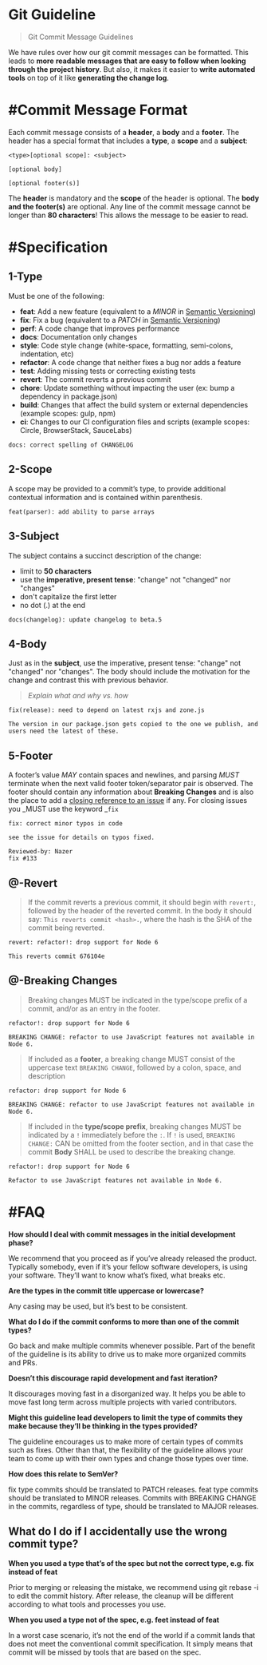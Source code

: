 # Git Guideline

> Git Commit Message Guidelines

We have rules over how our git commit messages can be formatted. This leads to **more**
**readable messages **that are easy to follow when looking through the** project history**.  But also,
it makes it easier to **write automated tools** on top of it like **generating the change log**.
# #Commit Message Format

Each commit message consists of a **header**, a **body** and a **footer**.  The header has a special
format that includes a **type**, a **scope** and a **subject**:

```none
<type>[optional scope]: <subject>

[optional body]

[optional footer(s)]

```

The **header** is mandatory and the **scope** of the header is optional.
The **body **and the** footer(s)** are optional.
Any line of the commit message cannot be longer than **80 characters**! This allows the message to be easier to read.
# #Specification


## 1-Type

Must be one of the following:
* **feat**: Add a new feature (equivalent to a _MINOR_ in [Semantic Versioning](https://semver.org/))
* **fix**: Fix a bug (equivalent to a _PATCH_ in [Semantic Versioning](https://semver.org/))
* **perf**: A code change that improves performance
* **docs**: Documentation only changes
* **style**:  Code style change (white-space, formatting, semi-colons, indentation, etc)
* **refactor**: A code change that neither fixes a bug nor adds a feature
* **test**: Adding missing tests or correcting existing tests
* **revert**: The commit reverts a previous commit
* **chore**: Update something without impacting the user (ex: bump a dependency in package.json)
* **build**: Changes that affect the build system or external dependencies (example scopes: gulp, npm)
* **ci**: Changes to our CI configuration files and scripts (example scopes: Circle, BrowserStack, SauceLabs)


```
docs: correct spelling of CHANGELOG

```


## 2-Scope

A scope may be provided to a commit’s type, to provide additional contextual information and is contained within parenthesis.

```
feat(parser): add ability to parse arrays

```


## 3-Subject

The subject contains a succinct description of the change:
* limit to **50 characters**
* use the **imperative, present tense**: "change" not "changed" nor "changes"
* don't capitalize the first letter
* no dot (.) at the end


```
docs(changelog): update changelog to beta.5

```


## 4-Body

Just as in the **subject**, use the imperative, present tense: "change" not "changed" nor "changes".
The body should include the motivation for the change and contrast this with previous behavior.
> _Explain what and why vs. how_

```
fix(release): need to depend on latest rxjs and zone.js

The version in our package.json gets copied to the one we publish, and users need the latest of these.

```


## 5-Footer

A footer’s value _MAY_ contain spaces and newlines, and parsing _MUST_ terminate when the next valid footer token/separator pair is observed.
The footer should contain any information about **Breaking Changes** and is also the place to add a [closing reference to an issue](https://help.github.com/articles/closing-issues-via-commit-messages/) if any. For closing issues you _MUST use the keyword _`fix`

```
fix: correct minor typos in code

see the issue for details on typos fixed.

Reviewed-by: Nazer
fix #133

```


## @-Revert

> If the commit reverts a previous commit, it should begin with `revert:`, followed by the header of the reverted commit. In the body it should say: `This reverts commit <hash>.`, where the hash is the SHA of the commit being reverted.

```
revert: refactor!: drop support for Node 6

This reverts commit 676104e

```


## @-Breaking Changes

> Breaking changes MUST be indicated in the type/scope prefix of a commit, and/or as an entry in the footer.

```
refactor!: drop support for Node 6

BREAKING CHANGE: refactor to use JavaScript features not available in Node 6.

```

> If included as a **footer**, a breaking change MUST consist of the uppercase text `BREAKING CHANGE`, followed by a colon, space, and description

```
refactor: drop support for Node 6

BREAKING CHANGE: refactor to use JavaScript features not available in Node 6.

```

> If included in the **type/scope prefix**, breaking changes MUST be indicated by a `!` immediately before the `:`. If `!` is used, `BREAKING CHANGE:` CAN be omitted from the footer section, and in that case the commit **Body** SHALL be used to describe the breaking change.

```
refactor!: drop support for Node 6

Refactor to use JavaScript features not available in Node 6.

```

# #FAQ

**How should I deal with commit messages in the initial development phase?**

We recommend that you proceed as if you’ve already released the product. Typically somebody, even if it’s your fellow software developers, is using your software. They’ll want to know what’s fixed, what breaks etc.


**Are the types in the commit title uppercase or lowercase?**

Any casing may be used, but it’s best to be consistent.


**What do I do if the commit conforms to more than one of the commit types?**

Go back and make multiple commits whenever possible. Part of the benefit of the guideline is its ability to drive us to make more organized commits and PRs.


**Doesn’t this discourage rapid development and fast iteration?**

It discourages moving fast in a disorganized way. It helps you be able to move fast long term across multiple projects with varied contributors.


**Might this guideline lead developers to limit the type of commits they make because they’ll be thinking in the types provided?**

The guideline encourages us to make more of certain types of commits such as fixes. Other than that, the flexibility of the guideline allows your team to come up with their own types and change those types over time.


**How does this relate to SemVer?**

fix type commits should be translated to PATCH releases. feat type commits should be translated to MINOR releases. Commits with BREAKING CHANGE in the commits, regardless of type, should be translated to MAJOR releases.


## What do I do if I accidentally use the wrong commit type?
**When you used a type that’s of the spec but not the correct type, e.g. fix instead of feat**

Prior to merging or releasing the mistake, we recommend using git rebase -i to edit the commit history. After release, the cleanup will be different according to what tools and processes you use.


**When you used a type not of the spec, e.g. feet instead of feat**

In a worst case scenario, it’s not the end of the world if a commit lands that does not meet the conventional commit specification. It simply means that commit will be missed by tools that are based on the spec.

